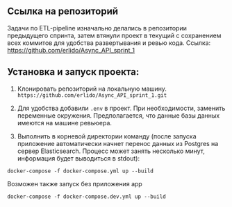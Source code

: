 ## Ссылка на репозиторий
Задачи по ETL-pipeline изначально делались в репозитории предыдущего спринта, 
затем втянули проект в текущий с сохранением всех коммитов для удобства
развертывания и ревью кода. Ссылка:
https://github.com/erlido/Async_API_sprint_1

## Установка и запуск проекта:

1. Клонировать репозиторий на локальную машину.
```https://github.com/erlido/Async_API_sprint_1.git```
   
2. Для удобства добавили `.env` в проект. При необходимости, заменить
   переменные окружения. Предполагается, что данные базы данных имеются
   на машине ревьюера.
   
3. Выполнить в корневой директории команду (после запуска приложение 
   автоматически начнет перенос данных из Postgres на сервер Elasticsearch.
   Процесс может занять несколько минут, информация будет выводиться в stdout):
```
docker-compose -f docker-compose.yml up --build
```
Возможен также запуск без приложения app
```
docker-compose -f docker-compose.dev.yml up --build
```

